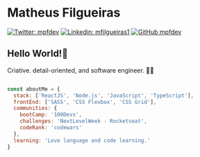 # Matheus Filgueiras
[![Twitter: mpfdev](https://img.shields.io/twitter/follow/mpfdev?style=social)](https://twitter.com/mpfdev)
[![Linkedin: mfilgueiras1](https://img.shields.io/badge/-mfilgueiras1-blue?style=flat-square&logo=Linkedin&logoColor=white&link=https://www.linkedin.com/in/mfilgueiras1/)](https://www.linkedin.com/in/mfilgueiras1/)
[![GitHub mpfdev](https://img.shields.io/github/followers/mpfdev?label=follow&style=social)](https://github.com/mpfdev)

## Hello World!🎉
Criative. detail-oriented, and software engineer. 👨‍💻

```javascript

const aboutMe = {
  stack: ['ReactJS', 'Node.js', 'JavaScript', 'TypeScript'],
  frontEnd: ['SASS', 'CSS Flexbox', 'CSS Grid'],
  communities: {
    bootCamp: '100Devs',
    challenges: 'NextLevelWeek - Rocketseat',
    codeRank: 'codewars'
  },
  learning: 'Love language and code learning.'
}

```
